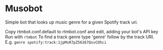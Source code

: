 # Musobot

Simple bot that looks up music genre for a given Spotify track uri.

Copy rtmbot.conf.default to rtmbot.conf and edit, adding your bot's API key
Run with `rtmbot`
To find a track genre type 'genre' follow by the track URI. E.g. `genre spotify:track:1jpMsR7pZ56267QsvCOhci`
